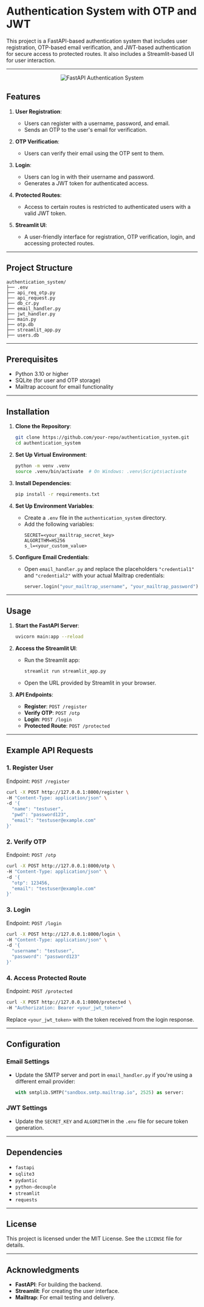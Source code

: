 # Authentication System with OTP and JWT

This project is a FastAPI-based authentication system that includes user registration, OTP-based email verification, and JWT-based authentication for secure access to protected routes. It also includes a Streamlit-based UI for user interaction.

---

<p align="center">
  <img src="FASTAPI_AUTHENTICATION_SYSTEM.png" alt="FastAPI Authentication System">
</p>

## Features
1. **User Registration**:
   - Users can register with a username, password, and email.
   - Sends an OTP to the user's email for verification.

2. **OTP Verification**:
   - Users can verify their email using the OTP sent to them.

3. **Login**:
   - Users can log in with their username and password.
   - Generates a JWT token for authenticated access.

4. **Protected Routes**:
   - Access to certain routes is restricted to authenticated users with a valid JWT token.

5. **Streamlit UI**:
   - A user-friendly interface for registration, OTP verification, login, and accessing protected routes.

---

## Project Structure

```
authentication_system/
├── .env
├── api_req_otp.py
├── api_request.py
├── db_cr.py
├── email_handler.py
├── jwt_handler.py
├── main.py
├── otp.db
├── streamlit_app.py
├── users.db
```

---

## Prerequisites

- Python 3.10 or higher
- SQLite (for user and OTP storage)
- Mailtrap account for email functionality

---

## Installation

1. **Clone the Repository**:
   ```bash
   git clone https://github.com/your-repo/authentication_system.git
   cd authentication_system
   ```

2. **Set Up Virtual Environment**:
   ```bash
   python -m venv .venv
   source .venv/bin/activate  # On Windows: .venv\Scripts\activate
   ```

3. **Install Dependencies**:
   ```bash
   pip install -r requirements.txt
   ```

4. **Set Up Environment Variables**:
   - Create a `.env` file in the `authentication_system` directory.
   - Add the following variables:
     ```
     SECRET=<your_mailtrap_secret_key>
     ALGORITHM=HS256
     s_l=<your_custom_value>
     ```

5. **Configure Email Credentials**:
   - Open `email_handler.py` and replace the placeholders `"credential1"` and `"credential2"` with your actual Mailtrap credentials:
     ```python
     server.login("your_mailtrap_username", "your_mailtrap_password")
     ```

---

## Usage

1. **Start the FastAPI Server**:
   ```bash
   uvicorn main:app --reload
   ```

2. **Access the Streamlit UI**:
   - Run the Streamlit app:
     ```bash
     streamlit run streamlit_app.py
     ```
   - Open the URL provided by Streamlit in your browser.

3. **API Endpoints**:
   - **Register**: `POST /register`
   - **Verify OTP**: `POST /otp`
   - **Login**: `POST /login`
   - **Protected Route**: `POST /protected`

---

## Example API Requests

### 1. **Register User**
Endpoint: `POST /register`

```bash
curl -X POST http://127.0.0.1:8000/register \
-H "Content-Type: application/json" \
-d '{
  "name": "testuser",
  "pwd": "password123",
  "email": "testuser@example.com"
}'
```

### 2. **Verify OTP**
Endpoint: `POST /otp`

```bash
curl -X POST http://127.0.0.1:8000/otp \
-H "Content-Type: application/json" \
-d '{
  "otp": 123456,
  "email": "testuser@example.com"
}'
```

### 3. **Login**
Endpoint: `POST /login`

```bash
curl -X POST http://127.0.0.1:8000/login \
-H "Content-Type: application/json" \
-d '{
  "username": "testuser",
  "password": "password123"
}'
```

### 4. **Access Protected Route**
Endpoint: `POST /protected`

```bash
curl -X POST http://127.0.0.1:8000/protected \
-H "Authorization: Bearer <your_jwt_token>"
```

Replace `<your_jwt_token>` with the token received from the login response.

---

## Configuration

### Email Settings
- Update the SMTP server and port in `email_handler.py` if you're using a different email provider:
  ```python
  with smtplib.SMTP("sandbox.smtp.mailtrap.io", 2525) as server:
  ```

### JWT Settings
- Update the `SECRET_KEY` and `ALGORITHM` in the `.env` file for secure token generation.

---

## Dependencies

- `fastapi`
- `sqlite3`
- `pydantic`
- `python-decouple`
- `streamlit`
- `requests`

---

## License

This project is licensed under the MIT License. See the `LICENSE` file for details.

---

## Acknowledgments

- **FastAPI**: For building the backend.
- **Streamlit**: For creating the user interface.
- **Mailtrap**: For email testing and delivery.
